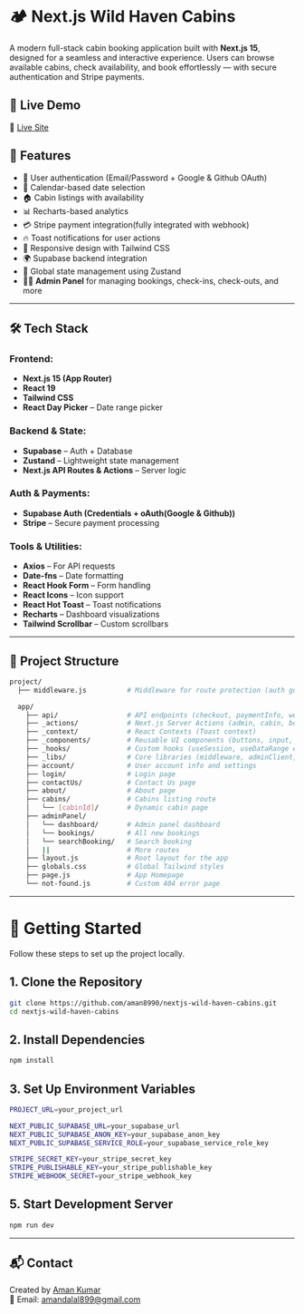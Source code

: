# 🏕️ Next.js Wild Haven Cabins

A modern full-stack cabin booking application built with **Next.js 15**, designed for a seamless and interactive experience. Users can browse available cabins, check availability, and book effortlessly — with secure authentication and Stripe payments.

## 🚀 Live Demo

🔗 [Live Site](https://nextjs-wild-haven-cabins.vercel.app)  


## 🧩 Features

- 🔐 User authentication (Email/Password + Google & Github OAuth)
- 📅 Calendar-based date selection
- 🏠 Cabin listings with availability
- 📊 Recharts-based analytics
- 💳 Stripe payment integration(fully integrated with webhook)
- 🔥 Toast notifications for user actions
- 🎨 Responsive design with Tailwind CSS
- 🌍 Supabase backend integration
- 🧠 Global state management using Zustand
- 🧑‍💼 **Admin Panel** for managing bookings, check-ins, check-outs, and more

---

## 🛠️ Tech Stack

### Frontend:
- **Next.js 15 (App Router)**
- **React 19**
- **Tailwind CSS**
- **React Day Picker** – Date range picker

### Backend & State:
- **Supabase** – Auth + Database
- **Zustand** – Lightweight state management
- **Next.js API Routes & Actions** – Server logic

### Auth & Payments:
- **Supabase Auth (Credentials + oAuth(Google & Github))**
- **Stripe** – Secure payment processing

### Tools & Utilities:
- **Axios** – For API requests
- **Date-fns** – Date formatting
- **React Hook Form** – Form handling
- **React Icons** – Icon support
- **React Hot Toast** – Toast notifications
- **Recharts** – Dashboard visualizations
- **Tailwind Scrollbar** – Custom scrollbars

---

## 📂 Project Structure

```bash
project/
  ├── middleware.js          # Middleware for route protection (auth guard)

  app/
    ├── api/                 # API endpoints (checkout, paymentInfo, webhook etc.)
    ├── _actions/            # Next.js Server Actions (admin, cabin, bookings etc.)
    ├── _context/            # React Contexts (Toast context)
    ├── _components/         # Reusable UI components (buttons, input, header, sidebar etc.)
    ├── _hooks/              # Custom hooks (useSession, useDataRange etc.)
    ├── _libs/               # Core libraries (middleware, adminClient, getChartData etc.)
    ├── account/             # User account info and settings
    ├── login/               # Login page
    ├── contactUs/           # Contact Us page
    ├── about/               # About page
    ├── cabins/              # Cabins listing route          
    │   └── [cabinId]/       # Dynamic cabin page
    ├── adminPanel/          
    │   └── dashboard/       # Admin panel dashboard
    │   └── bookings/        # All new bookings
    │   └── searchBooking/   # Search booking
    │   ||                   # More routes
    ├── layout.js            # Root layout for the app
    ├── globals.css          # Global Tailwind styles
    ├── page.js              # App Homepage
    └── not-found.js         # Custom 404 error page
```

---

# 🧪 Getting Started

Follow these steps to set up the project locally.

## 1. Clone the Repository

```bash
git clone https://github.com/aman8990/nextjs-wild-haven-cabins.git
cd nextjs-wild-haven-cabins
```

## 2. Install Dependencies

```bash
npm install
```

## 3. Set Up Environment Variables

```bash
PROJECT_URL=your_project_url

NEXT_PUBLIC_SUPABASE_URL=your_supabase_url
NEXT_PUBLIC_SUPABASE_ANON_KEY=your_supabase_anon_key
NEXT_PUBLIC_SUPABASE_SERVICE_ROLE=your_supabase_service_role_key

STRIPE_SECRET_KEY=your_stripe_secret_key
STRIPE_PUBLISHABLE_KEY=your_stripe_publishable_key
STRIPE_WEBHOOK_SECRET=your_stripe_webhook_key

```

## 5. Start Development Server

```bash
npm run dev
```

---

## 📬 Contact

Created by [Aman Kumar](https://github.com/aman8990)  
📧 Email: [amandalal899@gmail.com](mailto:amandalal899@gmail.com)


